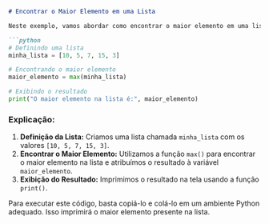 ```markdown
# Encontrar o Maior Elemento em uma Lista

Neste exemplo, vamos abordar como encontrar o maior elemento em uma lista em Python.

```python
# Definindo uma lista
minha_lista = [10, 5, 7, 15, 3]

# Encontrando o maior elemento
maior_elemento = max(minha_lista)

# Exibindo o resultado
print("O maior elemento na lista é:", maior_elemento)
```

### Explicação:

1. **Definição da Lista:** Criamos uma lista chamada `minha_lista` com os valores `[10, 5, 7, 15, 3]`.
2. **Encontrar o Maior Elemento:** Utilizamos a função `max()` para encontrar o maior elemento na lista e atribuímos o resultado à variável `maior_elemento`.
3. **Exibição do Resultado:** Imprimimos o resultado na tela usando a função `print()`.

Para executar este código, basta copiá-lo e colá-lo em um ambiente Python adequado. Isso imprimirá o maior elemento presente na lista.
